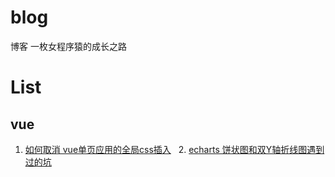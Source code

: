 # blog
博客
一枚女程序猿的成长之路
# List
## vue
   1. [如何取消 vue单页应用的全局css插入](https://github.com/shirleyMHao/blog/issues/1)
   2. [echarts 饼状图和双Y轴折线图遇到过的坑](https://github.com/shirleyMHao/blog/issues/2)

